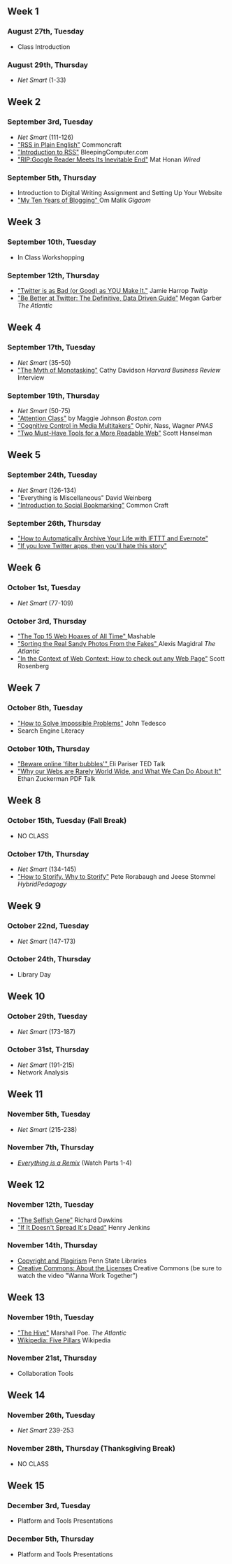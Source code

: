 ## Week 1
### August 27th, Tuesday 
* Class Introduction

### August 29th, Thursday
* *Net Smart* (1-33)

## Week 2 
### September 3rd, Tuesday
* *Net Smart* (111-126)
* ["RSS in Plain English"](http://www.youtube.com/watch?v=0klgLsSxGsU) Commoncraft
* ["Introduction to RSS"](http://www.bleepingcomputer.com/tutorials/introduction-to-rss/) BleepingComputer.com
* ["RIP:Google Reader Meets Its Inevitable End"](http://www.wired.com/gadgetlab/2013/03/r-i-p-google-reader/) Mat Honan *Wired*

### September 5th, Thursday
* Introduction to Digital Writing Assignment and Setting Up Your Website
* [ "My Ten Years of Blogging" ](http://gigaom.com/2011/11/26/10-years-gigaom/) Om Malik *Gigaom*

## Week 3 
### September 10th, Tuesday
* In Class Workshopping

### September 12th, Thursday
* ["Twitter is as Bad (or Good) as YOU Make It."](http://www.twitip.com/twitter-is-as-bad-or-as-good-as-you-make-it/) Jamie Harrop *Twitip* 
* ["Be Better at Twitter: The Definitive, Data Driven Guide"](http://www.theatlantic.com/technology/archive/2012/01/be-better-at-twitter-the-definitive-data-driven-guide/252273/) Megan Garber *The Atlantic*

## Week 4 
### September 17th, Tuesday
* *Net Smart* (35-50)
* ["The Myth of Monotasking"](http://blogs.hbr.org/ideacast/2011/11/the-myth-of-monotasking.html) Cathy Davidson *Harvard Business Review* Interview

### September 19th, Thursday
* *Net Smart* (50-75)
* ["Attention Class"](http://www.boston.com/news/education/higher/articles/2008/06/29/attention_class/?page=full) by Maggie Johnson *Boston.com*
* ["Cognitive Control in Media Multitakers"](https://dl.dropboxusercontent.com/u/82198/COM200/CognitveControlMultiTasking.pdf) Ophir, Nass, Wagner *PNAS*
* ["Two Must-Have Tools for a More Readable Web"](http://www.hanselman.com/blog/TwoMustHaveToolsForAMoreReadableWeb.aspx) Scott Hanselman

## Week 5
### September 24th, Tuesday
* *Net Smart* (126-134)
* "Everything is Miscellaneous" David Weinberg
* ["Introduction to Social Bookmarking"](http://www.commoncraft.com/video/social-bookmarking) Common Craft

### September 26th, Thursday
* ["How to Automatically Archive Your Life with IFTTT and Evernote"](http://lifehacker.com/5935658/how-to-automatically-archive-your-life-with-ifttt-and-evernote)
* ["If you love Twitter apps, then you'll hate this story"](http://venturebeat.com/2012/09/20/ifttt-twitter/)

## Week 6
### October 1st, Tuesday 
* *Net Smart* (77-109)

### October 3rd, Thursday
* [ "The Top 15 Web Hoaxes of All Time" ](http://mashable.com/2009/07/15/internet-hoaxes/) Mashable
* [ "Sorting the Real Sandy Photos From the Fakes" ](http://www.theatlantic.com/technology/archive/2012/10/sorting-the-real-sandy-photos-from-the-fakes/264243/ ) Alexis Magidral *The Atlantic*
* ["In the Context of Web Context: How to check out any Web Page"](http://www.wordyard.com/2010/09/14/in-the-context-of-web-context-how-to-check-out-any-web-page/) Scott Rosenberg

## Week 7
### October 8th, Tuesday
* ["How to Solve Impossible Problems"](http://www.johntedesco.net/blog/2012/06/21/how-to-solve-impossible-problems-daniel-russells-awesome-google-search-techniques/) John Tedesco
* Search Engine Literacy

### October 10th, Thursday
* [ "Beware online 'filter bubbles'" ](http://www.ted.com/talks/eli_pariser_beware_online_filter_bubbles.html) Eli Pariser TED Talk
* [ "Why our Webs are Rarely World Wide, and What We Can Do About It" ](http://personaldemocracy.com/media/why-our-webs-are-rarely-world-wide-and-what-we-can-do-about-it) Ethan Zuckerman PDF Talk

## Week 8
### October 15th, Tuesday (Fall Break)
* NO CLASS

### October 17th, Thursday
* *Net Smart* (134-145)
* ["How to Storify. Why to Storify"](http://www.hybridpedagogy.com/Journal/files/How_to_Storify.html) Pete Rorabaugh and Jeese Stommel *HybridPedagogy* 

## Week 9
### October 22nd, Tuesday
* *Net Smart* (147-173)

### October 24th, Thursday
* Library Day

## Week 10
### October 29th, Tuesday
* *Net Smart* (173-187)

### October 31st, Thursday
* *Net Smart* (191-215)
* Network Analysis

## Week 11
### November 5th, Tuesday
* *Net Smart* (215-238)

### November 7th, Thursday
* [*Everything is a Remix*](http://everythingisaremix.info/watch-the-series/) (Watch Parts 1-4)

## Week 12
### November 12th, Tuesday
* ["The Selfish Gene"](http://www.rubinghscience.org/memetics/dawkinsmemes.html) Richard Dawkins
* ["If It Doesn't Spread It's Dead"](http://henryjenkins.org/2009/02/if_it_doesnt_spread_its_dead_p.html) Henry Jenkins

### November 14th, Thursday
* [Copyright and Plagirism](http://www.libraries.psu.edu/psul/lls/students/using_information.html) Penn State Libraries
* [Creative Commons: About the Licenses](http://creativecommons.org/licenses/) Creative Commons (be sure to watch the video "Wanna Work Together")

## Week 13
### November 19th, Tuesday
* ["The Hive"](http://www.theatlantic.com/magazine/archive/2006/09/the-hive/305118/?single_page=true) Marshall Poe. *The Atlantic*
* [Wikipedia: Five Pillars](http://en.wikipedia.org/wiki/Wikipedia:Five_pillars) Wikipedia

### November 21st, Thursday
* Collaboration Tools

## Week 14
### November 26th, Tuesday
* *Net Smart* 239-253

### November 28th, Thursday (Thanksgiving Break)
* NO CLASS

## Week 15
### December 3rd, Tuesday
* Platform and Tools Presentations

### December 5th, Thursday
* Platform and Tools Presentations
